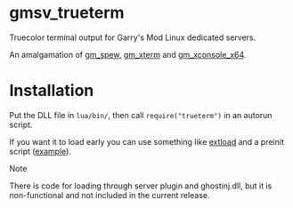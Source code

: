 # gmsv_trueterm
Truecolor terminal output for Garry's Mod Linux dedicated servers.

An amalgamation of [gm_spew](https://github.com/danielga/gm_spew), [gm_xterm](https://github.com/Metastruct/gm_xterm) and [gm_xconsole_x64](https://github.com/Earu/gmsv_xconsole_x64).

# Installation
Put the DLL file in `lua/bin/`, then call `require("trueterm")` in an autorun script.

If you want it to load early you can use something like [extload](https://github.com/wrldspawn/extload) and a preinit script ([example](https://github.com/wrldspawn/gmod-misc/blob/main/lua/preinit/server/trueterm.lua)).

> [!NOTE]
> There is code for loading through server plugin and ghostinj.dll, but it is non-functional and not included in the current release.
